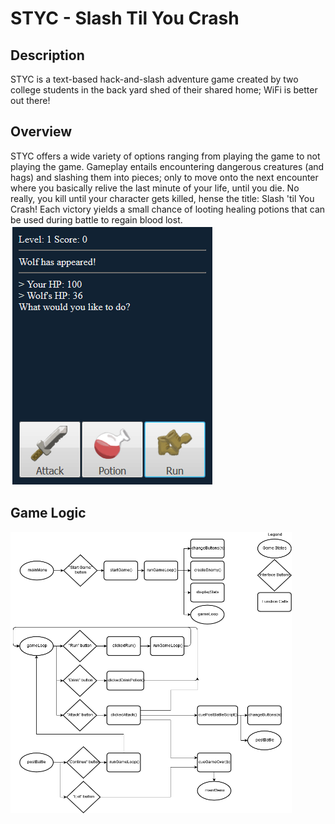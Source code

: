 # STYC - Slash Til You Crash
<h2>Description</h2>
STYC is a text-based hack-and-slash adventure game created by two college students in the back yard shed of their shared home; WiFi is better out there!
<h2>Overview</h2>
STYC offers a wide variety of options ranging from playing the game to not playing the game. Gameplay entails encountering dangerous creatures (and hags) and slashing them into pieces; only to move onto the next encounter where you basically relive the last minute of your life, until you die. No really, you kill until your character gets killed, hense the title: Slash 'til You Crash! Each victory yields a small chance of looting healing potions that can be used during battle to regain blood lost.
<img src="https://github.com/KodingKamp/SlashTilYouCrash/raw/Kamp/images/screenshot1.PNG">
<h2>Game Logic</h2>
<img src="https://github.com/KodingKamp/SlashTilYouCrash/raw/master/images/Logic%20Flow%20Diagram.png" width=450px height=450px>
